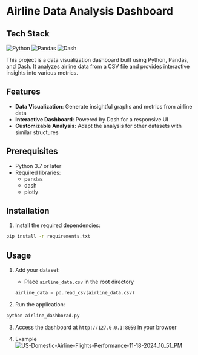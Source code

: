 # Airline Data Analysis Dashboard

## Tech Stack

![Python](https://img.shields.io/badge/Python-3.9.8-blue)
![Pandas](https://img.shields.io/badge/Pandas-v2.2.2-150458)
![Dash](https://img.shields.io/badge/Dash-v2.0.0-blue)

This project is a data visualization dashboard built using Python, Pandas, and Dash. It analyzes airline data from a CSV file and provides interactive insights into various metrics.

## Features

- **Data Visualization**: Generate insightful graphs and metrics from airline data
- **Interactive Dashboard**: Powered by Dash for a responsive UI
- **Customizable Analysis**: Adapt the analysis for other datasets with similar structures

## Prerequisites

- Python 3.7 or later
- Required libraries:
  - pandas
  - dash
  - plotly

## Installation

1. Install the required dependencies:
```bash
pip install -r requirements.txt
```
## Usage

1. Add your dataset:
   - Place `airline_data.csv` in the root directory
   ```python
   airline_data = pd.read_csv(airline_data.csv)
   ```
   
2. Run the application:
```bash
python airline_dashborad.py
```

3. Access the dashboard at `http://127.0.0.1:8050` in your browser

4. Example
![US-Domestic-Airline-Flights-Performance-11-18-2024_10_51_PM](https://github.com/user-attachments/assets/62073473-5681-49e1-893f-06482a651f1c)

  
